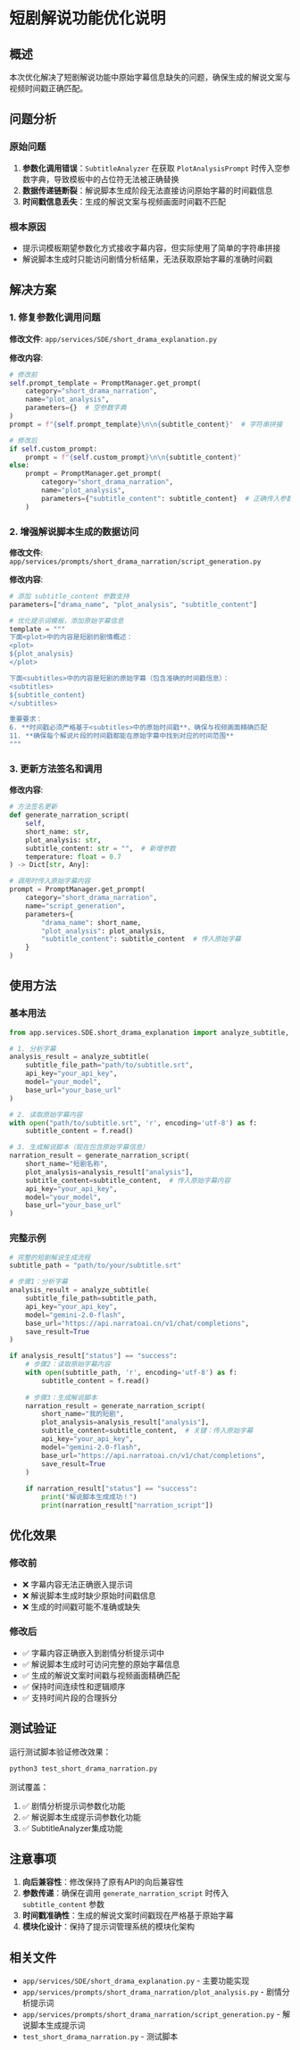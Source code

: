 # 短剧解说功能优化说明

## 概述

本次优化解决了短剧解说功能中原始字幕信息缺失的问题，确保生成的解说文案与视频时间戳正确匹配。

## 问题分析

### 原始问题
1. **参数化调用错误**：`SubtitleAnalyzer` 在获取 `PlotAnalysisPrompt` 时传入空参数字典，导致模板中的占位符无法被正确替换
2. **数据传递链断裂**：解说脚本生成阶段无法直接访问原始字幕的时间戳信息
3. **时间戳信息丢失**：生成的解说文案与视频画面时间戳不匹配

### 根本原因
- 提示词模板期望参数化方式接收字幕内容，但实际使用了简单的字符串拼接
- 解说脚本生成时只能访问剧情分析结果，无法获取原始字幕的准确时间戳

## 解决方案

### 1. 修复参数化调用问题

**修改文件**: `app/services/SDE/short_drama_explanation.py`

**修改内容**:
```python
# 修改前
self.prompt_template = PromptManager.get_prompt(
    category="short_drama_narration",
    name="plot_analysis",
    parameters={}  # 空参数字典
)
prompt = f"{self.prompt_template}\n\n{subtitle_content}"  # 字符串拼接

# 修改后
if self.custom_prompt:
    prompt = f"{self.custom_prompt}\n\n{subtitle_content}"
else:
    prompt = PromptManager.get_prompt(
        category="short_drama_narration",
        name="plot_analysis",
        parameters={"subtitle_content": subtitle_content}  # 正确传入参数
    )
```

### 2. 增强解说脚本生成的数据访问

**修改文件**: `app/services/prompts/short_drama_narration/script_generation.py`

**修改内容**:
```python
# 添加 subtitle_content 参数支持
parameters=["drama_name", "plot_analysis", "subtitle_content"]

# 优化提示词模板，添加原始字幕信息
template = """
下面<plot>中的内容是短剧的剧情概述：
<plot>
${plot_analysis}
</plot>

下面<subtitles>中的内容是短剧的原始字幕（包含准确的时间戳信息）：
<subtitles>
${subtitle_content}
</subtitles>

重要要求：
6. **时间戳必须严格基于<subtitles>中的原始时间戳**，确保与视频画面精确匹配
11. **确保每个解说片段的时间戳都能在原始字幕中找到对应的时间范围**
"""
```

### 3. 更新方法签名和调用

**修改内容**:
```python
# 方法签名更新
def generate_narration_script(
    self, 
    short_name: str, 
    plot_analysis: str, 
    subtitle_content: str = "",  # 新增参数
    temperature: float = 0.7
) -> Dict[str, Any]:

# 调用时传入原始字幕内容
prompt = PromptManager.get_prompt(
    category="short_drama_narration",
    name="script_generation",
    parameters={
        "drama_name": short_name,
        "plot_analysis": plot_analysis,
        "subtitle_content": subtitle_content  # 传入原始字幕
    }
)
```

## 使用方法

### 基本用法

```python
from app.services.SDE.short_drama_explanation import analyze_subtitle, generate_narration_script

# 1. 分析字幕
analysis_result = analyze_subtitle(
    subtitle_file_path="path/to/subtitle.srt",
    api_key="your_api_key",
    model="your_model",
    base_url="your_base_url"
)

# 2. 读取原始字幕内容
with open("path/to/subtitle.srt", 'r', encoding='utf-8') as f:
    subtitle_content = f.read()

# 3. 生成解说脚本（现在包含原始字幕信息）
narration_result = generate_narration_script(
    short_name="短剧名称",
    plot_analysis=analysis_result["analysis"],
    subtitle_content=subtitle_content,  # 传入原始字幕内容
    api_key="your_api_key",
    model="your_model",
    base_url="your_base_url"
)
```

### 完整示例

```python
# 完整的短剧解说生成流程
subtitle_path = "path/to/your/subtitle.srt"

# 步骤1：分析字幕
analysis_result = analyze_subtitle(
    subtitle_file_path=subtitle_path,
    api_key="your_api_key",
    model="gemini-2.0-flash",
    base_url="https://api.narratoai.cn/v1/chat/completions",
    save_result=True
)

if analysis_result["status"] == "success":
    # 步骤2：读取原始字幕内容
    with open(subtitle_path, 'r', encoding='utf-8') as f:
        subtitle_content = f.read()
    
    # 步骤3：生成解说脚本
    narration_result = generate_narration_script(
        short_name="我的短剧",
        plot_analysis=analysis_result["analysis"],
        subtitle_content=subtitle_content,  # 关键：传入原始字幕
        api_key="your_api_key",
        model="gemini-2.0-flash",
        base_url="https://api.narratoai.cn/v1/chat/completions",
        save_result=True
    )
    
    if narration_result["status"] == "success":
        print("解说脚本生成成功！")
        print(narration_result["narration_script"])
```

## 优化效果

### 修改前
- ❌ 字幕内容无法正确嵌入提示词
- ❌ 解说脚本生成时缺少原始时间戳信息
- ❌ 生成的时间戳可能不准确或缺失

### 修改后
- ✅ 字幕内容正确嵌入到剧情分析提示词中
- ✅ 解说脚本生成时可访问完整的原始字幕信息
- ✅ 生成的解说文案时间戳与视频画面精确匹配
- ✅ 保持时间连续性和逻辑顺序
- ✅ 支持时间片段的合理拆分

## 测试验证

运行测试脚本验证修改效果：

```bash
python3 test_short_drama_narration.py
```

测试覆盖：
1. ✅ 剧情分析提示词参数化功能
2. ✅ 解说脚本生成提示词参数化功能  
3. ✅ SubtitleAnalyzer集成功能

## 注意事项

1. **向后兼容性**：修改保持了原有API的向后兼容性
2. **参数传递**：确保在调用 `generate_narration_script` 时传入 `subtitle_content` 参数
3. **时间戳准确性**：生成的解说文案时间戳现在严格基于原始字幕
4. **模块化设计**：保持了提示词管理系统的模块化架构

## 相关文件

- `app/services/SDE/short_drama_explanation.py` - 主要功能实现
- `app/services/prompts/short_drama_narration/plot_analysis.py` - 剧情分析提示词
- `app/services/prompts/short_drama_narration/script_generation.py` - 解说脚本生成提示词
- `test_short_drama_narration.py` - 测试脚本
